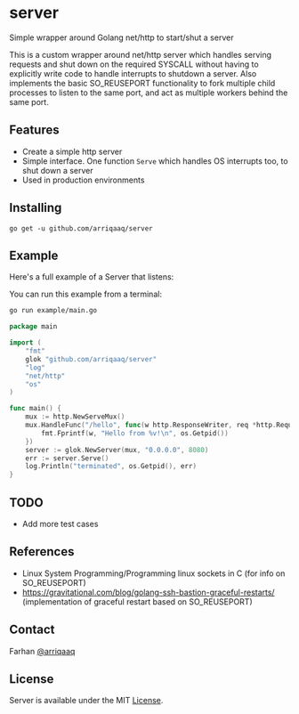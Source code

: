 # server
Simple wrapper around Golang net/http to start/shut a server

This is a custom wrapper around net/http server which handles serving requests and shut down on the required SYSCALL without having to explicitly write code to handle interrupts to shutdown a server. Also implements the basic SO_REUSEPORT functionality to fork multiple child processes to listen to the same port, and act as multiple workers behind the same port.

Features
--------
- Create a simple http server
- Simple interface. One function `Serve` which handles OS interrupts too, to shut down a server
- Used in production environments

Installing
----------

```
go get -u github.com/arriqaaq/server
```

Example
-------

Here's a full example of a Server that listens:

You can run this example from a terminal:

```sh
go run example/main.go
```

```go
package main

import (
	"fmt"
	glok "github.com/arriqaaq/server"
	"log"
	"net/http"
	"os"
)

func main() {
	mux := http.NewServeMux()
	mux.HandleFunc("/hello", func(w http.ResponseWriter, req *http.Request) {
		fmt.Fprintf(w, "Hello from %v!\n", os.Getpid())
	})
	server := glok.NewServer(mux, "0.0.0.0", 8080)
	err := server.Serve()
	log.Println("terminated", os.Getpid(), err)
}

```

TODO
--------
- Add more test cases


References
--------
- Linux System Programming/Programming linux sockets in C (for info on SO_REUSEPORT)
- https://gravitational.com/blog/golang-ssh-bastion-graceful-restarts/ (implementation of graceful restart based on SO_REUSEPORT)

Contact
-------
Farhan [@arriqaaq](http://twitter.com/arriqaaq)

License
-------
Server is available under the MIT [License](/LICENSE).
